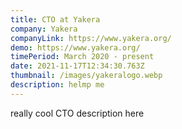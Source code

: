 ```yaml
---
title: CTO at Yakera
company: Yakera
companyLink: https://www.yakera.org/
demo: https://www.yakera.org/
timePeriod: March 2020 - present
date: 2021-11-17T12:34:30.763Z
thumbnail: /images/yakeralogo.webp
description: helmp me
---
```

really cool CTO description here
